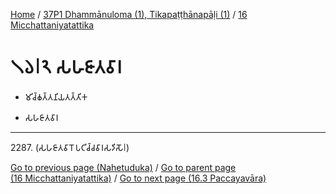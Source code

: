 
[Home](/) / [37P1 Dhammānuloma (1), Tikapaṭṭhānapāḷi (1)](...md) / [16 Micchattaniyatattika](../37P1/16.md)

# 𑁧𑁬𑁇𑁨 𑀲𑀳𑀚𑀸𑀢𑀯𑀸𑀭

* 𑀫𑀺𑀘𑁆𑀙𑀢𑁆𑀢𑀦𑀺𑀬𑀢𑀢𑁆𑀢𑀺𑀓

* 𑀲𑀳𑀚𑀸𑀢𑀯𑀸𑀭

---

2287\. (𑀲𑀳𑀚𑀸𑀢𑀯𑀸𑀭𑁄 𑀧𑀝𑀺𑀘𑁆𑀘𑀯𑀸𑀭𑀲𑀤𑀺𑀲𑁄𑁇)



[Go to previous page (Nahetuduka)](16.1/16.1.4/Nahetuduka.md) / [Go to parent page (16 Micchattaniyatattika)](../37P1/16.md) / [Go to next page (16.3 Paccayavāra)](16.3.md)



